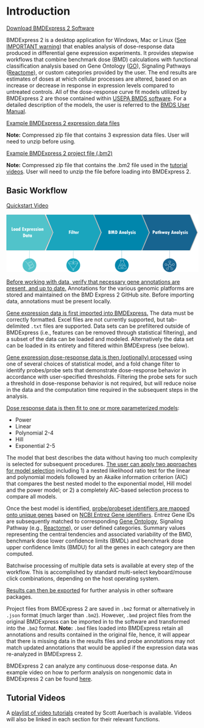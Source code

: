 Introduction
============

[Download BMDExpress 2 Software](https://github.com/auerbachs/BMDExpress-2/releases)

BMDExpress 2 is a desktop application for Windows, Mac or Linux ([See IMPORTANT warning](benchmark-dose-analysis.md#important)) that enables analysis of dose-response data produced in differential gene expression experiments. It provides stepwise workflows that combine benchmark dose (BMD) calculations with functional classification analysis based on Gene Ontology ([GO](http://www.geneontology.org/)), Signaling Pathways ([Reactome](http://reactome.org/)), or custom categories provided by the user. The end results are estimates of doses at which cellular processes are altered, based on an increase or decrease in response in expression levels compared to untreated controls. All of the dose-response curve fit models utilized by BMDExpress 2 are those contained within [USEPA BMDS software](https://www.epa.gov/bmds). For a detailed description of the models, the user is referred to the [BMDS User Manual](https://www.epa.gov/bmds/benchmark-dose-software-bmds-user-manual).

[Example BMDExpress 2 expression data files](https://github.com/auerbachs/BMDExpress-2/blob/master/example%20data%20files.zip)

**Note:** Compressed zip file that contains 3 expression data files. User will need to unzip before using.

[Example BMDExpress 2 project file (.bm2)](https://github.com/auerbachs/BMDExpress-2/blob/master/Example%20Data%20version%202.2.zip)

**Note:** Compressed zip file that contains the .bm2 file used in the [tutorial videos](https://www.youtube.com/playlist?list=PLX2Rd5DjtiTeR84Z4wRSUmKYMoAbilZEc). User will need to unzip the file before loading into BMDExpress 2.

Basic Workflow
--------------

[Quickstart Video](https://www.youtube.com/watch?v=yWWG0bojLdc&index=1&list=PLX2Rd5DjtiTeR84Z4wRSUmKYMoAbilZEc)

![BMDExpress-2 workflow image](https://raw.githubusercontent.com/auerbachs/BMDExpress-2/master/media/workflow.png)

[Before working with data, verify that necessary gene annotations are present, and up to date.](how-to-use-the-application.md#update-annotation-file) Annotations for the various genomic platforms are stored and maintained on the BMD Express 2 GitHub site. Before importing data, annotations must be present locally.

[Gene expression data is first imported into BMDExpress.](how-to-use-the-application.md#import-dose-response-data) The data must be correctly formatted. Excel files are not currently supported, but tab-delimited `.txt` files are supported. Data sets can be prefiltered outside of BMDExpress (i.e., features can be removed through statistical filtering), and a subset of the data can be loaded and modeled. Alternatively the data set can be loaded in its entirety and filtered within BMDExpress (see below).

[Gene expression dose-response data is then (optionally) processed](statistical-and-fold-change-prefiltering.md) using one of several choices of statistical model, and a fold change filter to identify probes/probe sets that demonstrate dose-response behavior in accordance with user-specified thresholds. Filtering the probe sets for such a threshold in dose-response behavior is not required, but will reduce noise in the data and the computation time required in the subsequent steps in the analysis.

[Dose response data is then fit to one or more parameterized models](benchmark-dose-analysis.md):

- Power
- Linear
- Polynomial 2-4
- Hill
- Exponential 2-5

The model that best describes the data without having too much complexity is selected for subsequent procedures. [The user can apply two approaches for model selection](benchmark-dose-analysis.md#benchmark-dose-data-options) including 1) a nested likelihood ratio test for the linear and polynomial models followed by an Akaike information criterion (AIC) that compares the best nested model to the exponential model, Hill model and the power model; or 2) a completely AIC-based selection process to compare all models.

Once the best model is identified, [probe/probeset identifiers are mapped onto unique genes](functional-classifications.md) based on [NCBI Entrez Gene identifiers](https://www.ncbi.nlm.nih.gov/gene). Entrez Gene IDs are subsequently matched to corresponding [Gene Ontology](http://www.geneontology.org/), Signaling Pathway (e.g., [Reactome](http://www.reactome.org/)), or user defined categories. Summary values representing the central tendencies and associated variability of the BMD, benchmark dose lower confidence limits (BMDL) and benchmark dose upper confidence limits (BMDU) for all the genes in each category are then computed.

Batchwise processing of multiple data sets is available at every step of the workflow. This is accomplished by standard multi-select keyboard/mouse click combinations, depending on the host operating system.

[Results can then be exported](overview-of-the-main-view.md#exporting-analyses) for further analysis in other software packages.

Project files from BMDExpress 2 are saved in `.bm2` format or alternatively in `.json` format (much larger than `.bm2`). However, `.bmd` project files from the original BMDExpress can be imported in to the software and transformed into the `.bm2` format. **Note:** `.bmd` files loaded into BMDExpress retain all annotations and results contained in the original file, hence, it will appear that there is missing data in the results files and probe annotations may not match updated annotations that would be applied if the expression data was re-analyzed in BMDExpress 2.

BMDExpress 2 can analyze any continuous dose-response data. An example video on how to perform analysis on nongenomic data in BMDExpress 2 can be found [here](https://youtu.be/AhZHLbkLAuA).

Tutorial Videos
---------------

A [playlist of video tutorials](https://www.youtube.com/playlist?list=PLX2Rd5DjtiTeR84Z4wRSUmKYMoAbilZEc) created by Scott Auerbach is available. Videos will also be linked in each section for their relevant functions.